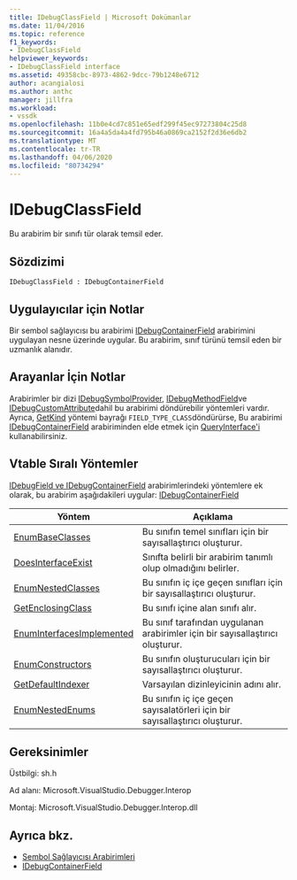 ```yaml
---
title: IDebugClassField | Microsoft Dokümanlar
ms.date: 11/04/2016
ms.topic: reference
f1_keywords:
- IDebugClassField
helpviewer_keywords:
- IDebugClassField interface
ms.assetid: 49358cbc-8973-4862-9dcc-79b1248e6712
author: acangialosi
ms.author: anthc
manager: jillfra
ms.workload:
- vssdk
ms.openlocfilehash: 11b0e4cd7c851e65edf299f45ec97273804c25d8
ms.sourcegitcommit: 16a4a5da4a4fd795b46a0869ca2152f2d36e6db2
ms.translationtype: MT
ms.contentlocale: tr-TR
ms.lasthandoff: 04/06/2020
ms.locfileid: "80734294"
---
```

# <a name="idebugclassfield"></a>IDebugClassField
Bu arabirim bir sınıfı tür olarak temsil eder.

## <a name="syntax"></a>Sözdizimi

```
IDebugClassField : IDebugContainerField
```

## <a name="notes-for-implementers"></a>Uygulayıcılar için Notlar
 Bir sembol sağlayıcısı bu arabirimi [IDebugContainerField](../../../extensibility/debugger/reference/idebugcontainerfield.md) arabirimini uygulayan nesne üzerinde uygular. Bu arabirim, sınıf türünü temsil eden bir uzmanlık alanıdır.

## <a name="notes-for-callers"></a>Arayanlar İçin Notlar
 Arabirimler bir dizi [IDebugSymbolProvider,](../../../extensibility/debugger/reference/idebugsymbolprovider.md) [IDebugMethodField](../../../extensibility/debugger/reference/idebugmethodfield.md)ve [IDebugCustomAttribute](../../../extensibility/debugger/reference/idebugcustomattribute.md)dahil bu arabirimi döndürebilir yöntemleri vardır. Ayrıca, [GetKind](../../../extensibility/debugger/reference/idebugfield-getkind.md) yöntemi bayrağı `FIELD_TYPE_CLASS`döndürürse, Bu arabirimi [IDebugContainerField](../../../extensibility/debugger/reference/idebugcontainerfield.md) arabiriminden elde etmek için [QueryInterface'i](/cpp/atl/queryinterface) kullanabilirsiniz.

## <a name="methods-in-vtable-order"></a>Vtable Sıralı Yöntemler
 [IDebugField ve IDebugContainerField](../../../extensibility/debugger/reference/idebugfield.md) arabirimlerindeki yöntemlere ek olarak, bu arabirim aşağıdakileri uygular: [IDebugContainerField](../../../extensibility/debugger/reference/idebugcontainerfield.md)

|Yöntem|Açıklama|
|------------|-----------------|
|[EnumBaseClasses](../../../extensibility/debugger/reference/idebugclassfield-enumbaseclasses.md)|Bu sınıfın temel sınıfları için bir sayısallaştırıcı oluşturur.|
|[DoesInterfaceExist](../../../extensibility/debugger/reference/idebugclassfield-doesinterfaceexist.md)|Sınıfta belirli bir arabirim tanımlı olup olmadığını belirler.|
|[EnumNestedClasses](../../../extensibility/debugger/reference/idebugclassfield-enumnestedclasses.md)|Bu sınıfın iç içe geçen sınıfları için bir sayısallaştırıcı oluşturur.|
|[GetEnclosingClass](../../../extensibility/debugger/reference/idebugclassfield-getenclosingclass.md)|Bu sınıfı içine alan sınıfı alır.|
|[EnumInterfacesImplemented](../../../extensibility/debugger/reference/idebugclassfield-enuminterfacesimplemented.md)|Bu sınıf tarafından uygulanan arabirimler için bir sayısallaştırıcı oluşturur.|
|[EnumConstructors](../../../extensibility/debugger/reference/idebugclassfield-enumconstructors.md)|Bu sınıfın oluşturucuları için bir sayısallaştırıcı oluşturur.|
|[GetDefaultIndexer](../../../extensibility/debugger/reference/idebugclassfield-getdefaultindexer.md)|Varsayılan dizinleyicinin adını alır.|
|[EnumNestedEnums](../../../extensibility/debugger/reference/idebugclassfield-enumnestedenums.md)|Bu sınıfın iç içe geçen sayısalatörleri için bir sayısallaştırıcı oluşturur.|

## <a name="requirements"></a>Gereksinimler
 Üstbilgi: sh.h

 Ad alanı: Microsoft.VisualStudio.Debugger.Interop

 Montaj: Microsoft.VisualStudio.Debugger.Interop.dll

## <a name="see-also"></a>Ayrıca bkz.
- [Sembol Sağlayıcısı Arabirimleri](../../../extensibility/debugger/reference/symbol-provider-interfaces.md)
- [IDebugContainerField](../../../extensibility/debugger/reference/idebugcontainerfield.md)
